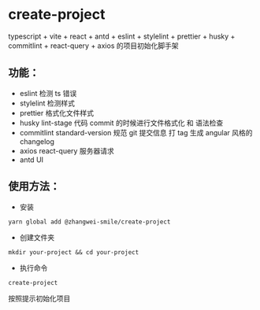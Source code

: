 # create-project

typescript + vite + react + antd + eslint + stylelint + prettier + husky + commitlint + react-query + axios 的项目初始化脚手架

## 功能：

- eslint 检测 ts 错误
- stylelint 检测样式
- prettier 格式化文件样式
- husky lint-stage 代码 commit 的时候进行文件格式化 和 语法检查
- commitlint standard-version 规范 git 提交信息 打 tag 生成 angular 风格的 changelog
- axios react-query 服务器请求
- antd UI

## 使用方法：

- 安装

```
yarn global add @zhangwei-smile/create-project
```

- 创建文件夹

```
mkdir your-project && cd your-project
```

- 执行命令

```
create-project
```

按照提示初始化项目
